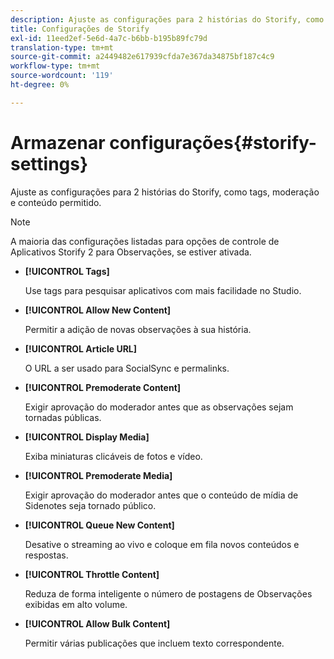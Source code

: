 ```yaml
---
description: Ajuste as configurações para 2 histórias do Storify, como tags, moderação e conteúdo permitido.
title: Configurações de Storify
exl-id: 11eed2ef-5e6d-4a7c-b6bb-b195b89fc79d
translation-type: tm+mt
source-git-commit: a2449482e617939cfda7e367da34875bf187c4c9
workflow-type: tm+mt
source-wordcount: '119'
ht-degree: 0%

---
```


# Armazenar configurações{#storify-settings}

Ajuste as configurações para 2 histórias do Storify, como tags, moderação e conteúdo permitido.

>[!NOTE]
>
>A maioria das configurações listadas para opções de controle de Aplicativos Storify 2 para Observações, se estiver ativada.

* **[!UICONTROL Tags]**

   Use tags para pesquisar aplicativos com mais facilidade no Studio.

* **[!UICONTROL Allow New Content]**

   Permitir a adição de novas observações à sua história.

* **[!UICONTROL Article URL]**

   O URL a ser usado para SocialSync e permalinks.

* **[!UICONTROL Premoderate Content]**

   Exigir aprovação do moderador antes que as observações sejam tornadas públicas.

* **[!UICONTROL Display Media]**

   Exiba miniaturas clicáveis de fotos e vídeo.

* **[!UICONTROL Premoderate Media]**

   Exigir aprovação do moderador antes que o conteúdo de mídia de Sidenotes seja tornado público.

* **[!UICONTROL Queue New Content]**

   Desative o streaming ao vivo e coloque em fila novos conteúdos e respostas.

* **[!UICONTROL Throttle Content]**

   Reduza de forma inteligente o número de postagens de Observações exibidas em alto volume.

* **[!UICONTROL Allow Bulk Content]**

   Permitir várias publicações que incluem texto correspondente.
